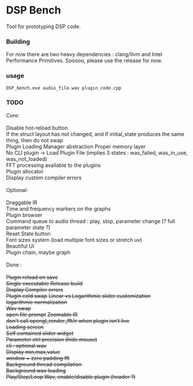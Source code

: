 # DSP Bench

Tool for prototyping DSP code.

### Building
For now there are two heavy dependencies : clang/llvm and Intel Performance Primitives. Sooooo, please use the release for now. 

### usage 
```
DSP_bench.exe audio_file.wav plugin_code.cpp 
```

### TODO

Core: \
\
Disable hot-reload button \
If the struct layout has not changed, and if initial_state produces the same thing, then do not swap \
Plugin Loading Manager abstraction
Proper memory layer \
No CLI plugin -> Load Plugin File (implies 3 states : was_failed, was_in_use, was_not_loaded) \
FFT processing available to the plugins \
Plugin allocator \
Display custom compiler errors \
\
Optional: \
\
Draggable IR \
Time and frequency markers on the graphs \
Plugin browser \
Command queue to audio thread : play, stop, parameter change (? full parameter state ?) \
Reset State button \
Font sizes system (load multiple font sizes or stretch uv) \
Beautiful UI \
Plugin chain, maybe graph \
\
Done : \
\
~~Plugin reload on save~~ \
~~Single executable Release build~~ \
~~Display Compiler errors~~ \
~~Plugin cold swap~~
~~Linear vs Logarithmic slider customization~~ \
~~logarithmic normalization~~ \
~~Wav swap~~ \
~~open file prompt~~
~~Zoomable IR~~ \
~~don't call opengl_render_fft/ir when plugin isn't live~~ \
~~Loading screen~~ \
~~Self contained slider widget~~ \
~~Parameter ctrl precision (hide mouse)~~ \
~~cli : optional wav~~ \
~~Display min,max,value~~ \
~~window + zero padding fft~~\
~~Background thread compilation~~ \
~~Background wav loading~~ \
~~Play/Stop/Loop Wav, enable/disable plugin (header ?)~~ 